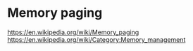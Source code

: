 # Memory paging

https://en.wikipedia.org/wiki/Memory_paging
https://en.wikipedia.org/wiki/Category:Memory_management
